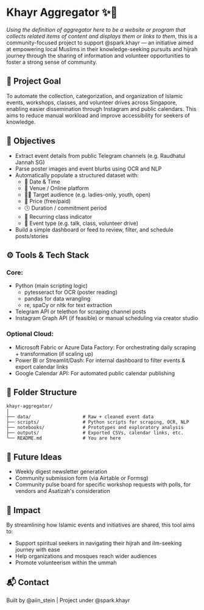 # Khayr Aggregator ✨📅
*Using the definition of aggregator here to be a website or program that collects related items of content and displays them or links to them*,
this is a community-focused project to support @spark.khayr — an initiative aimed at empowering local Muslims in their knowledge-seeking pursuits and hijrah journey through the sharing of information and volunteer opportunities to foster a strong sense of community.

## 📌 Project Goal
To automate the collection, categorization, and organization of Islamic events, workshops, classes, and volunteer drives across Singapore, enabling easier dissemination through Instagram and public calendars. This aims to reduce manual workload and improve accessibility for seekers of knowledge.

## 🚀 Objectives

- Extract event details from public Telegram channels (e.g. Raudhatul Jannah SG)
- Parse poster images and event blurbs using OCR and NLP
- Automatically populate a structured dataset with:
  - 📅 Date & Time
  - 🕌 Venue / Online platform
  - 🧕🏻 Target audience (e.g. ladies-only, youth, open)
  - 💸 Price (free/paid)
  - 🕓 Duration / commitment period
  - 🔁 Recurring class indicator
  - 📣 Event type (e.g. talk, class, volunteer drive)
- Build a simple dashboard or feed to review, filter, and schedule posts/stories

## ⚙️ Tools & Tech Stack

### Core:
- Python (main scripting logic)
  - pytesseract for OCR (poster reading)
  - pandas for data wrangling
  - re, spaCy or nltk for text extraction
- Telegram API or telethon for scraping channel posts
- Instagram Graph API (if feasible) or manual scheduling via creator studio

### Optional Cloud:
- Microsoft Fabric or Azure Data Factory: For orchestrating daily scraping + transformation (if scaling up)
- Power BI or Streamlit/Dash: For internal dashboard to filter events & export calendar links
- Google Calendar API: For automated public calendar publishing

## 📂 Folder Structure

```
khayr-aggregator/
│
├── data/                   # Raw + cleaned event data
├── scripts/                # Python scripts for scraping, OCR, NLP
├── notebooks/              # Prototypes and exploratory analysis
├── outputs/                # Exported CSVs, calendar links, etc.
└── README.md               # You are here
```

## 🔮 Future Ideas

- Weekly digest newsletter generation
- Community submission form (via Airtable or Formsg)
- Community pulse board for specific workshop requests with polls, for vendors and Asatizah's consideration

## 🤲 Impact

By streamlining how Islamic events and initiatives are shared, this tool aims to:
- Support spiritual seekers in navigating their hijrah and ilm-seeking journey with ease
- Help organizations and mosques reach wider audiences
- Promote volunteerism within the ummah

## 📬 Contact

Built by @aiin_stein | Project under @spark.khayr
